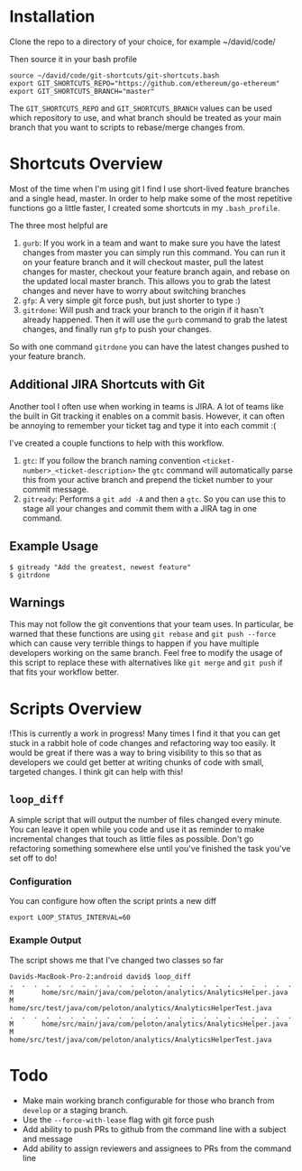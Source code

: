 
# Installation
Clone the repo to a directory of your choice, for example ~/david/code/

Then source it in your bash profile

```
source ~/david/code/git-shortcuts/git-shortcuts.bash
export GIT_SHORTCUTS_REPO="https://github.com/ethereum/go-ethereum"
export GIT_SHORTCUTS_BRANCH="master"
```
The `GIT_SHORTCUTS_REPO` and `GIT_SHORTCUTS_BRANCH` values can be used which repository to use, and what branch should be treated as your main branch that you want to scripts to rebase/merge changes from.  

# Shortcuts Overview
Most of the time when I'm using git I find I use short-lived feature branches and a single head, master. In order to help make some of the most repetitive functions go a little faster, I created some shortcuts in my `.bash_profile`. 

The three most helpful are

1. `gurb`: If you work in a team and want to make sure you have the latest changes from master you can simply run this command. You can run it on your feature branch and it will checkout master, pull the latest changes for master, checkout your feature branch again, and rebase on the updated local master branch. This allows you to grab the latest changes and never have to worry about switching branches 
2. `gfp`: A very simple git force push, but just shorter to type :)
3. `gitrdone`: Will push and track your branch to the origin if it hasn't already happened. Then it will use the `gurb` command to grab the latest changes, and finally run `gfp` to push your changes. 

So with one command `gitrdone` you can have the latest changes pushed to your feature branch. 

## Additional JIRA Shortcuts with Git 
Another tool I often use when working in teams is JIRA. A lot of teams like the built in Git tracking it enables on a commit basis. However, it can often be annoying to remember your ticket tag and type it into each commit :( 

I've created a couple functions to help with this workflow. 

1. `gtc`: If you follow the branch naming convention `<ticket-number>_<ticket-description>` the `gtc` command will automatically parse this from your active branch and prepend the ticket number to your commit message. 
2. `gitready`: Performs a `git add -A` and then a `gtc`. So you can use this to stage all your changes and commit them with a JIRA tag in one command. 

## Example Usage
```
$ gitready "Add the greatest, newest feature"
$ gitrdone
```

## Warnings
This may not follow the git conventions that your team uses. In particular, be warned that these functions are using `git rebase` and `git push --force` which can cause very terrible things to happen if you have multiple developers working on the same branch. Feel free to modify the usage of this script to replace these with alternatives like `git merge` and `git push` if that fits your workflow better. 

# Scripts Overview
!This is currently a work in progress! 
Many times I find it that you can get stuck in a rabbit hole of code changes and refactoring way too easily. It would be great if there was a way to bring visibility to this so that as developers we could get better at writing chunks of code with small, targeted changes. I think git can help with this!

## `loop_diff`
A simple script that will output the number of files changed every minute. You can leave it open while you code and use it as reminder to make incremental changes that touch as little files as possible. Don't go refactoring something somewhere else until you've finished the task you've set off to do! 
### Configuration
You can configure how often the script prints a new diff 
```
export LOOP_STATUS_INTERVAL=60
```

### Example Output
The script shows me that I've changed two classes so far
```
Davids-MacBook-Pro-2:android david$ loop_diff
.  .  .  .  .  .  .  .  .  .  .  .  .  .  .  .  .  .  .  .  .  .  .  .
M       home/src/main/java/com/peloton/analytics/AnalyticsHelper.java
M       home/src/test/java/com/peloton/analytics/AnalyticsHelperTest.java
.  .  .  .  .  .  .  .  .  .  .  .  .  .  .  .  .  .  .  .  .  .  .  .
M       home/src/main/java/com/peloton/analytics/AnalyticsHelper.java
M       home/src/test/java/com/peloton/analytics/AnalyticsHelperTest.java
```

# Todo 
- Make main working branch configurable for those who branch from `develop` or a staging branch. 
- Use the `--force-with-lease` flag with git force push
- Add ability to push PRs to github from the command line with a subject and message
- Add ability to assign reviewers and assignees to PRs from the command line
